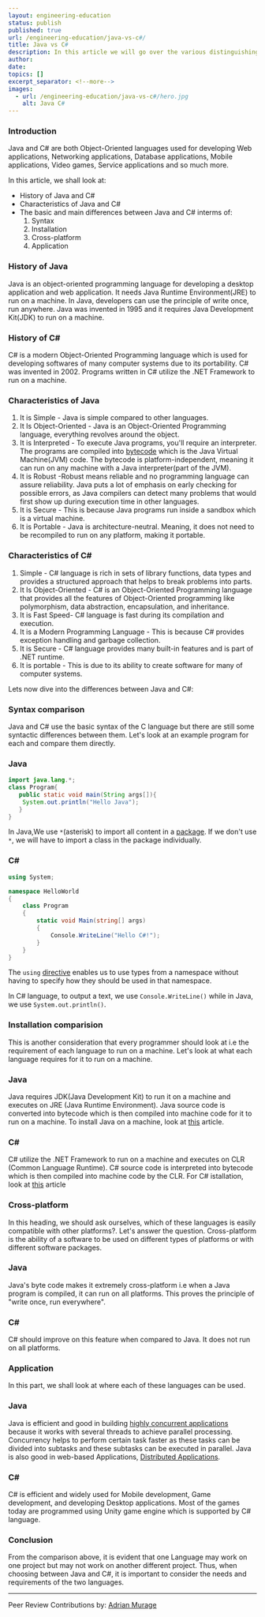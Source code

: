 ```yaml
---
layout: engineering-education
status: publish
published: true
url: /engineering-education/java-vs-c#/
title: Java vs C#
description: In this article we will go over the various distinguishing characteristics of Java and C#.
author: 
date: 
topics: []
excerpt_separator: <!--more-->
images:
  - url: /engineering-education/java-vs-c#/hero.jpg
    alt: Java C#
---
```

### Introduction
Java and C# are both Object-Oriented languages used for developing Web applications, Networking applications, Database applications, Mobile applications, Video games, Service applications and so much more.
<!--more-->
In this article, we shall look at:

- History of Java and C#
- Characteristics of Java and C#
- The basic and main differences between Java and C# interms of:
    1. Syntax
    2. Installation
    3. Cross-platform
    4. Application

### History of Java
Java is an object-oriented programming language for developing a desktop application and web application. It needs Java Runtime Environment(JRE) to run on a machine. In Java, developers can use the principle of write once, run anywhere. Java was invented in 1995 and it requires Java Development Kit(JDK) to run on a machine.

### History of C#
C# is a modern Object-Oriented Programming language which is used for developing softwares of many computer systems due to its portability. C# was invented in 2002. Programs written in C# utilize the .NET Framework to run on a machine.

### Characteristics of Java
1. It is Simple - Java is simple compared to other languages.
2. It Is Object-Oriented - Java is an Object-Oriented Programming language, everything revolves around the object.
3. It is Interpreted - To execute Java programs, you'll require an interpreter. The programs are compiled into [bytecode](https://techterms.com/definition/bytecode) which is the Java Virtual Machine(JVM) code. The bytecode is platform-independent, meaning it can run on any machine with a Java interpreter(part of the JVM).
4. It is Robust -Robust means reliable and no programming language can assure reliability. Java puts a lot of emphasis on early checking for possible errors, as Java compilers can detect many problems that would first show up during execution time in other languages.
5. It is Secure - This is because Java programs run inside a sandbox which is a virtual machine.
6. It is Portable - Java is architecture-neutral. Meaning, it does not need to be recompiled to run on any platform, making it portable.

### Characteristics of C#
1. Simple - C# language is rich in sets of library functions, data types and provides a structured approach that helps to break problems into parts.
2. It Is Object-Oriented - C# is an Object-Oriented Programming language that provides all the features of Object-Oriented programming like polymorphism, data abstraction, encapsulation, and inheritance.
3. It is Fast Speed- C# language is fast during its compilation and execution.
4. It is a Modern Programming Language - This is because C# provides exception handling and garbage collection.
5. It is Secure - C# language provides many built-in features and is part of .NET runtime.
6. It is portable - This is due to its ability to create software for many of computer systems.

Lets now dive into the differences between Java and C#:

### Syntax comparison
 Java and C# use the basic syntax of the C language but there are still some syntactic differences between them. Let's look at an example program for each and compare them directly.

 ### Java
 ```java
 import java.lang.*;
 class Program{  
    public static void main(String args[]){  
     System.out.println("Hello Java");  
    }  
} 
 ```
 
In Java,We use `*`(asterisk) to import all content in a [package](https://www.javatpoint.com/package). If we don't use `*`, we will have to import a class in the package individually.

 ### C#
```cs
using System;

namespace HelloWorld
{
    class Program
    {
        static void Main(string[] args)
        {
            Console.WriteLine("Hello C#!");
        }
    }
}
```

The `using` [directive](https://docs.microsoft.com/en-us/dotnet/csharp/language-reference/keywords/using-directive) enables us to use types from a namespace without having to specify how they should be used in that namespace.

In C# language, to output a text, we use `Console.WriteLine()` while in Java, we use `System.out.println()`.

### Installation comparision
This is another consideration that every programmer should look at i.e the requirement of each language to run on a machine. Let's look at what each language requires for it to run on a machine. 

### Java
Java requires JDK(Java Development Kit) to run it on a machine and executes on JRE (Java Runtime Environment). Java source code is converted into bytecode which is then compiled into machine code for it to run on a machine. To install Java on a machine, look at [this](https://www.liquidweb.com/kb/how-to-install-java-on-ubuntu-windows-and-macos/) article.

### C#
C# utilize the .NET Framework to run on a machine and executes on CLR (Common Language Runtime). C# source code is interpreted into bytecode which is then compiled into machine code by the CLR. For C# istallation, look at [this](https://www.section.io/engineering-education/introduction-to-csharp/) article

### Cross-platform 
In this heading, we should ask ourselves, which of these languages is easily compatible with other platforms?. Let's answer the question.
Cross-platform is the ability of a software to be used on different types of platforms or with different software packages.


### Java
Java's byte code makes it extremely cross-platform i.e when a Java program is compiled, it can run on all platforms. This proves the principle of "write once, run everywhere".

### C#
C# should improve on this feature when compared to Java. It does not run on all platforms.

### Application
In this part, we shall look at where each of these languages can be used.

### Java
Java is efficient and good in building [highly concurrent applications](https://www.quora.com/What-are-some-examples-of-highly-concurrent-systems) because it works with several threads to achieve parallel processing. Concurrency helps to perform certain task faster as these tasks can be divided into subtasks and these subtasks can be executed in parallel. Java is also good in web-based Applications, [Distributed Applications](https://techvidvan.com/tutorials/applications-of-java/).

### C#
C# is efficient and widely used for Mobile development, Game development, and developing Desktop applications. Most of the games today are programmed using Unity game engine which is supported by C# language.

### Conclusion
From the comparison above, it is evident that one Language may work on one project but may not work on another different project. Thus, when choosing between Java and C#, it is important to consider the needs and requirements of the two languages.

---
Peer Review Contributions by: [Adrian Murage](/engineering-education/authors/adrian-murage/)
